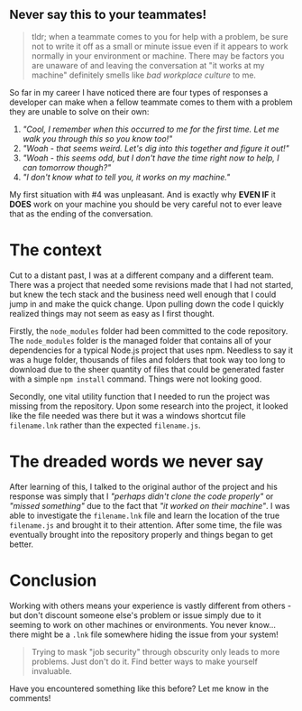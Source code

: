 ## Never say this to your teammates!

> tldr; when a teammate comes to you for help with a problem, be sure not to write it off as a small or minute issue even if it appears to work normally in your environment or machine. There may be factors you are unaware of and leaving the conversation at "it works at my machine" definitely smells like *bad workplace culture* to me.

So far in my career I have noticed there are four types of responses a developer can make when a fellow teammate comes to them with a problem they are unable to solve on their own:
1. *"Cool, I remember when this occurred to me for the first time. Let me walk you through this so you know too!"*
2. *"Woah - that seems weird. Let's dig into this together and figure it out!"*
2. *"Woah - this seems odd, but I don't have the time right now to help, I can tomorrow though?"*
3. *"I don't know what to tell you, it works on my machine."*

My first situation with #4 was unpleasant. And is exactly why **EVEN IF** it **DOES** work on your machine you should be very careful not to ever leave that as the ending of the conversation.

# The context
Cut to a distant past, I was at a different company and a different team. There was a project that needed some revisions made that I had not started, but knew the tech stack and the business need well enough that I could jump in and make the quick change. Upon pulling down the code I quickly realized things may not seem as easy as I first thought. 

Firstly, the `node_modules` folder had been committed to the code repository. The `node_modules` folder is the managed folder that contains all of your dependencies for a typical Node.js project that uses npm. Needless to say it was a huge folder, thousands of files and folders that took way too long to download due to the sheer quantity of files that could be generated faster with a simple `npm install` command. Things were not looking good.

Secondly, one vital utility function that I needed to run the project was missing from the repository. Upon some research into the project, it looked like the file needed was there but it was a windows shortcut file `filename.lnk` rather than the expected `filename.js`. 

# The dreaded words we never say

After learning of this, I talked to the original author of the project and his response was simply that I *"perhaps didn't clone the code properly"* or *"missed something"* due to the fact that *"it worked on their machine"*. I was able to investigate the `filename.lnk` file and learn the location of the true `filename.js` and brought it to their attention. After some time, the file was eventually brought into the repository properly and things began to get better. 

# Conclusion
Working with others means your experience is vastly different from others - but don't discount someone else's problem or issue simply due to it seeming to work on other machines or environments. You never know... there might be a `.lnk` file somewhere hiding the issue from your system!

> Trying to mask "job security" through obscurity only leads to more problems. Just don't do it. Find better ways to make yourself invaluable.

Have you encountered something like this before? Let me know in the comments!